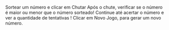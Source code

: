 Sortear um número e clicar em Chutar
Após o chute, verificar se o número é maior ou menor que o número sorteado!
Continue até acertar o número e ver a quantidade de tentativas !
Clicar em Novo Jogo, para gerar um novo número.
